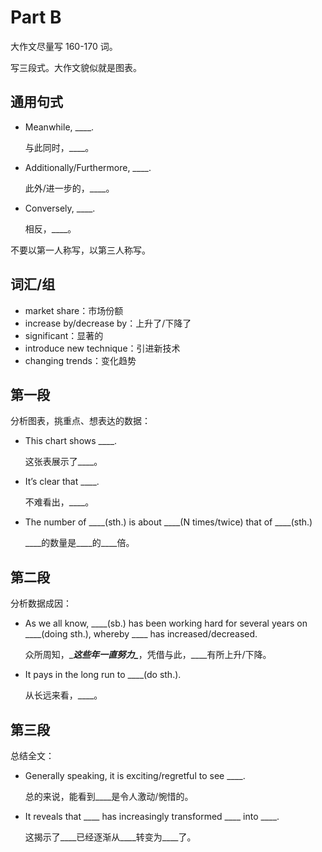 # Part B

大作文尽量写 160-170 词。

写三段式。大作文貌似就是图表。

## 通用句式

+ Meanwhile, ____.

  与此同时，____。
+ Additionally/Furthermore, ____.

  此外/进一步的，____。
+ Conversely, ____.

  相反，____。

不要以第一人称写，以第三人称写。

## 词汇/组

+ market share：市场份额
+ increase by/decrease by：上升了/下降了
+ significant：显著的
+ introduce new technique：引进新技术
+ changing trends：变化趋势

## 第一段

分析图表，挑重点、想表达的数据：

+ This chart shows ____.

  这张表展示了____。
+ It’s clear that ____.

  不难看出，____。
+ The number of ____(sth.) is about ____(N times/twice) that of ____(sth.)

  \____的数量是\____的\____倍。

## 第二段

分析数据成因：

+ As we all know, ____(sb.) has been working hard for several years on ____(doing sth.), whereby ____ has increased/decreased.

  众所周知，\____这些年一直努力\____，凭借与此，\____有所上升/下降。
+ It pays in the long run to ____(do sth.).

  从长远来看，____。

## 第三段

总结全文：

+ Generally speaking, it is exciting/regretful to see ____.

  总的来说，能看到____是令人激动/惋惜的。
+ It reveals that ____ has increasingly transformed ____ into ____.

  这揭示了____已经逐渐从____转变为____了。